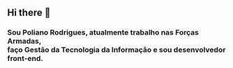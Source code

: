 ## Hi there 👋

<h3> Sou Poliano Rodrigues, atualmente trabalho nas Forças Armadas, <br>
faço Gestão da Tecnologia da Informação e sou desenvolvedor front-end. </h3>

